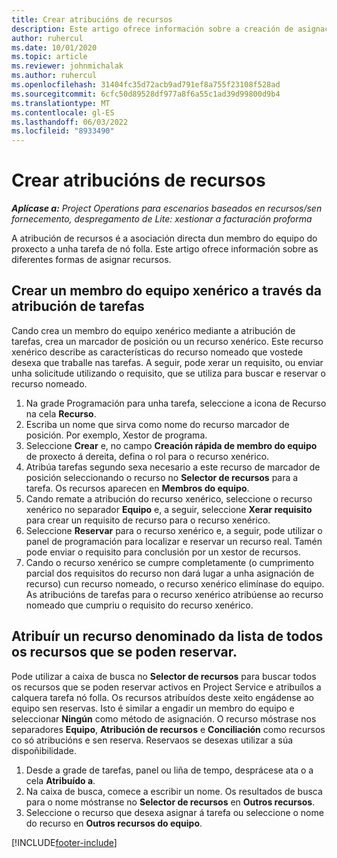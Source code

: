 ```yaml
---
title: Crear atribucións de recursos
description: Este artigo ofrece información sobre a creación de asignacións de recursos xenéricos e con nome.
author: ruhercul
ms.date: 10/01/2020
ms.topic: article
ms.reviewer: johnmichalak
ms.author: ruhercul
ms.openlocfilehash: 31404fc35d72acb9ad791ef8a755f23108f528ad
ms.sourcegitcommit: 6cfc50d89528df977a8f6a55c1ad39d99800d9b4
ms.translationtype: MT
ms.contentlocale: gl-ES
ms.lasthandoff: 06/03/2022
ms.locfileid: "8933490"
---
```

# <a name="create-resource-assignments"></a>Crear atribucións de recursos

_**Aplícase a:** Project Operations para escenarios baseados en recursos/sen fornecemento, despregamento de Lite: xestionar a facturación proforma_


A atribución de recursos é a asociación directa dun membro do equipo do proxecto a unha tarefa de nó folla. Este artigo ofrece información sobre as diferentes formas de asignar recursos.

## <a name="create-a-generic-team-member-through-task-assignment"></a>Crear un membro do equipo xenérico a través da atribución de tarefas


Cando crea un membro do equipo xenérico mediante a atribución de tarefas, crea un marcador de posición ou un recurso xenérico. Este recurso xenérico describe as características do recurso nomeado que vostede desexa que traballe nas tarefas. A seguir, pode xerar un requisito, ou enviar unha solicitude utilizando o requisito, que se utiliza para buscar e reservar o recurso nomeado.

1. Na grade Programación para unha tarefa, seleccione a icona de Recurso na cela **Recurso**.
2. Escriba un nome que sirva como nome do recurso marcador de posición. Por exemplo, Xestor de programa.
3. Seleccione **Crear** e, no campo **Creación rápida de membro do equipo** de proxecto á dereita, defina o rol para o recurso xenérico.
4. Atribúa tarefas segundo sexa necesario a este recurso de marcador de posición seleccionando o recurso no **Selector de recursos** para a tarefa. Os recursos aparecen en **Membros do equipo**.
5. Cando remate a atribución do recurso xenérico, seleccione o recurso xenérico no separador **Equipo** e, a seguir, seleccione **Xerar requisito** para crear un requisito de recurso para o recurso xenérico.
6. Seleccione **Reservar** para o recurso xenérico e, a seguir, pode utilizar o panel de programación para localizar e reservar un recurso real. Tamén pode enviar o requisito para conclusión por un xestor de recursos.
7. Cando o recurso xenérico se cumpre completamente (o cumprimento parcial dos requisitos do recurso non dará lugar a unha asignación de recurso) cun recurso nomeado, o recurso xenérico elimínase do equipo. As atribucións de tarefas para o recurso xenérico atribúense ao recurso nomeado que cumpriu o requisito do recurso xenérico.

## <a name="assign-a-named-resource-from-the-list-of-all-bookable-resources"></a>Atribuír un recurso denominado da lista de todos os recursos que se poden reservar.

Pode utilizar a caixa de busca no **Selector de recursos** para buscar todos os recursos que se poden reservar activos en Project Service e atribuílos a calquera tarefa nó folla. Os recursos atribuídos deste xeito engádense ao equipo sen reservas. Isto é similar a engadir un membro do equipo e seleccionar **Ningún** como método de asignación. O recurso móstrase nos separadores **Equipo**, **Atribución de recursos** e **Conciliación** como recursos co só atribucións e sen reserva. Reservaos se desexas utilizar a súa dispoñibilidade.

1. Desde a grade de tarefas, panel ou liña de tempo, desprácese ata o a cela **Atribuído a**.
2. Na caixa de busca, comece a escribir un nome. Os resultados de busca para o nome móstranse no **Selector de recursos** en **Outros recursos**.
3. Seleccione o recurso que desexa asignar á tarefa ou seleccione o nome do recurso en **Outros recursos do equipo**.


[!INCLUDE[footer-include](../includes/footer-banner.md)]